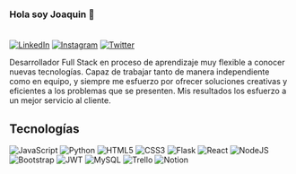 ### Hola soy Joaquin 👋 <br><br>
[![LinkedIn](https://img.shields.io/badge/Linkein-0077B5?logo=linkedin)](https://linkedin.com/in/joaquin-miranda-grandon) [![Instagram](https://img.shields.io/badge/Instagram-%23E4405F.svg?logo=Instagram&logoColor=white)](https://instagram.com/juacomiranda) [![Twitter](https://img.shields.io/badge/Twitter-%231DA1F2.svg?logo=Twitter&logoColor=white)](https://twitter.com/juacomiranda)<br> 

Desarrollador Full Stack en proceso de aprendizaje muy flexible a conocer nuevas tecnologías. Capaz de trabajar tanto de manera independiente como en equipo, y siempre me esfuerzo por ofrecer soluciones creativas y eficientes a los problemas que se presenten. Mis resultados los esfuerzo a un mejor servicio al cliente.

## Tecnologías

![JavaScript](https://img.shields.io/badge/javascript-%23323330.svg?style=for-the-badge&logo=javascript&logoColor=%23F7DF1E) ![Python](https://img.shields.io/badge/python-3670A0?style=for-the-badge&logo=python&logoColor=ffdd54) ![HTML5](https://img.shields.io/badge/html5-%23E34F26.svg?style=for-the-badge&logo=html5&logoColor=white) ![CSS3](https://img.shields.io/badge/css3-%231572B6.svg?style=for-the-badge&logo=css3&logoColor=white) ![Flask](https://img.shields.io/badge/flask-%23000.svg?style=for-the-badge&logo=flask&logoColor=white) ![React](https://img.shields.io/badge/react-%2320232a.svg?style=for-the-badge&logo=react&logoColor=%2361DAFB) ![NodeJS](https://img.shields.io/badge/node.js-6DA55F?style=for-the-badge&logo=node.js&logoColor=white) ![Bootstrap](https://img.shields.io/badge/bootstrap-%23563D7C.svg?style=for-the-badge&logo=bootstrap&logoColor=white) ![JWT](https://img.shields.io/badge/JWT-black?style=for-the-badge&logo=JSON%20web%20tokens) ![MySQL](https://img.shields.io/badge/mysql-%2300f.svg?style=for-the-badge&logo=mysql&logoColor=white) ![Trello](https://img.shields.io/badge/Trello-%23026AA7.svg?style=for-the-badge&logo=Trello&logoColor=white) ![Notion](https://img.shields.io/badge/notion-black.svg?style=for-the-badge&logo=notion&logoColor=white)




<!--
**juacomiranda/juacomiranda** is a ✨ _special_ ✨ repository because its `README.md` (this file) appears on your GitHub profile.

Here are some ideas to get you started:

- 🔭 I’m currently working on ...
- 🌱 I’m currently learning ...
- 👯 I’m looking to collaborate on ...
- 🤔 I’m looking for help with ...
- 💬 Ask me about ...
- 📫 How to reach me: ...
- 😄 Pronouns: ...
- ⚡ Fun fact: ...
-->
